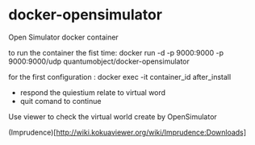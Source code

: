 docker-opensimulator
====================

Open Simulator docker container 

to run the container the fist time:
 docker run -d -p 9000:9000 -p 9000:9000/udp quantumobject/docker-opensimulator
 
for the first configuration :
docker exec -it container_id after_install
- respond the quiestium relate to virtual word 
- quit comand to continue


Use viewer to check the virtual world create by OpenSimulator


(Imprudence)[http://wiki.kokuaviewer.org/wiki/Imprudence:Downloads]

